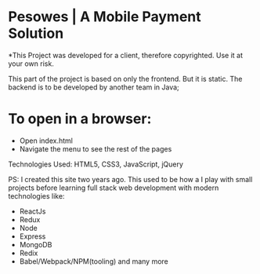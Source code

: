 # Pesowes | A Mobile Payment Solution


*This Project was developed for a client, therefore copyrighted. Use it at your own risk.

This part of the project is based on only the frontend. But it is static. The backend is to be developed by another team in Java;

# To open in a browser:
- Open index.html
- Navigate the menu to see the rest of the pages

Technologies Used: HTML5, CSS3, JavaScript, jQuery

PS: I created this site two years ago. This used to be how a I play with small projects before learning full stack web development with modern technologies like:
 - ReactJs
 - Redux
 - Node
 - Express
 - MongoDB
 - Redix
 - Babel/Webpack/NPM(tooling) and many more
